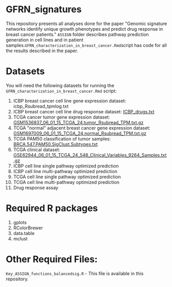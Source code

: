 # GFRN_signatures

This repository presents all analyses done for the paper "Genomic signature networks identify unique growth phenotypes and predict drug response in breast cancer patients." `ASSIGN` folder describes pathway prediction generation in cell lines and in patient samples.`GFRN_characterization_in_breast_cancer.Rmd`script has code for all the results described in the paper. 

# Datasets

You will need the following datasets for running the `GFRN_characterization_in_breast_cancer.Rmd` script:

1. ICBP breast cancer cell line gene expression dataset: icbp_Rsubread_tpmlog.txt
2. ICBP breast cancer cell line drug response dataset: [ICBP_drugs.txt](https://static-content.springer.com/esm/art%3A10.1186%2Fs13059-015-0658-5/MediaObjects/13059_2015_658_MOESM2_ESM.xlsx)
3. TCGA cancer tumor gene expression dataset: [GSM1536837_06_01_15_TCGA_24.tumor_Rsubread_TPM.txt.gz](http://www.ncbi.nlm.nih.gov/geo/download/?acc=GSM1536837&format=file&file=GSM1536837%5F06%5F01%5F15%5FTCGA%5F24%2Etumor%5FRsubread%5FTPM%2Etxt%2Egz)
4. TCGA "normal" adjacent breast cancer gene expression dataset: [GSM1697009_06_01_15_TCGA_24.normal_Rsubread_TPM.txt.gz](http://www.ncbi.nlm.nih.gov/geo/download/?acc=GSM1697009&format=file&file=GSM1697009%5F06%5F01%5F15%5FTCGA%5F24%2Enormal%5FRsubread%5FTPM%2Etxt%2Egz)
5. TCGA PAM50 classification of tumor samples: [BRCA.547.PAM50.SigClust.Subtypes.txt](https://tcga-data.nci.nih.gov/docs/publications/brca_2012/BRCA.547.PAM50.SigClust.Subtypes.txt)
6. TCGA clinical dataset: [GSE62944_06_01_15_TCGA_24_548_Clinical_Variables_9264_Samples.txt.gz](http://www.ncbi.nlm.nih.gov/geo/download/?acc=GSE62944&format=file&file=GSE62944%5F06%5F01%5F15%5FTCGA%5F24%5F548%5FClinical%5FVariables%5F9264%5FSamples%2Etxt%2Egz) 
7. ICBP cell line single pathway optimized prediction
8. ICBP cell line multi-pathway optimized prediction
9. TCGA cell line single pathway optimized prediction
10. TCGA cell line multi-pathway optimized prediction
11. Drug response assay 

# Required R packages
1. gplots
2. RColorBrewer
3. data.table
4. mclust

# Other Required Files:
`Key_ASSIGN_functions_balancedsig.R` - This file is available in this repository.
